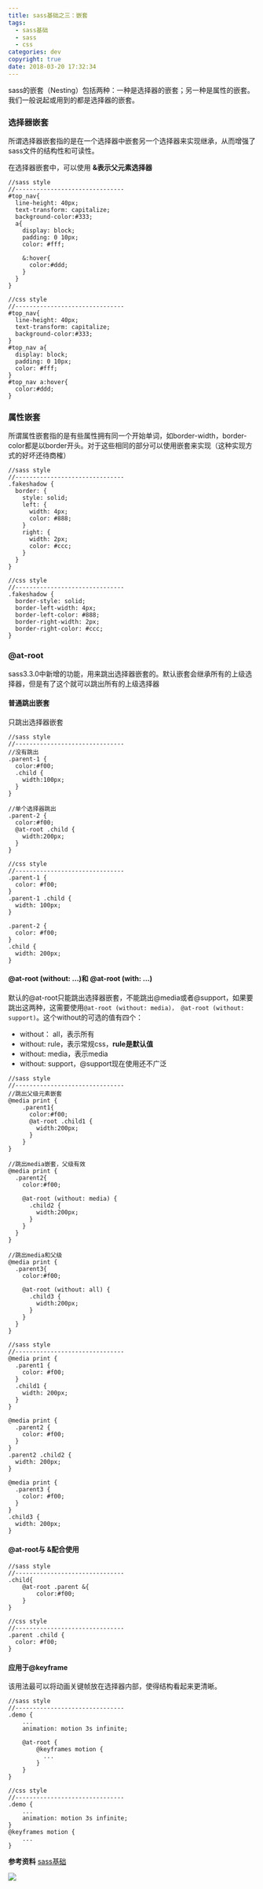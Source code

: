 ```yaml
---
title: sass基础之三：嵌套
tags:
  - sass基础
  - sass
  - css
categories: dev
copyright: true
date: 2018-03-20 17:32:34
---
```

sass的嵌套（Nesting）包括两种：一种是选择器的嵌套；另一种是属性的嵌套。我们一般说起或用到的都是选择器的嵌套。
<!--more-->
### 选择器嵌套
所谓选择器嵌套指的是在一个选择器中嵌套另一个选择器来实现继承，从而增强了sass文件的结构性和可读性。

在选择器嵌套中，可以使用 **&表示父元素选择器**
```
//sass style
//-------------------------------
#top_nav{
  line-height: 40px;
  text-transform: capitalize;
  background-color:#333;
  a{
    display: block;
    padding: 0 10px;
    color: #fff;

    &:hover{
      color:#ddd;
    }
  }
}

//css style
//-------------------------------
#top_nav{
  line-height: 40px;
  text-transform: capitalize;
  background-color:#333;
}  
#top_nav a{
  display: block;
  padding: 0 10px;
  color: #fff;
}
#top_nav a:hover{
  color:#ddd;
}
```
### 属性嵌套
所谓属性嵌套指的是有些属性拥有同一个开始单词，如border-width，border-color都是以border开头。对于这些相同的部分可以使用嵌套来实现（这种实现方式的好坏还待商榷）
```
//sass style
//-------------------------------
.fakeshadow {
  border: {
    style: solid;
    left: {
      width: 4px;
      color: #888;
    }
    right: {
      width: 2px;
      color: #ccc;
    }
  }
}

//css style
//-------------------------------
.fakeshadow {
  border-style: solid;
  border-left-width: 4px;
  border-left-color: #888;
  border-right-width: 2px;
  border-right-color: #ccc; 
}
```

### @at-root
sass3.3.0中新增的功能，用来跳出选择器嵌套的。默认嵌套会继承所有的上级选择器，但是有了这个就可以跳出所有的上级选择器

#### 普通跳出嵌套

只跳出选择器嵌套
```
//sass style
//-------------------------------
//没有跳出
.parent-1 {
  color:#f00;
  .child {
    width:100px;
  }
}

//单个选择器跳出
.parent-2 {
  color:#f00;
  @at-root .child {
    width:200px;
  }
}

//css style
//-------------------------------
.parent-1 {
  color: #f00;
}
.parent-1 .child {
  width: 100px;
}

.parent-2 {
  color: #f00;
}
.child {
  width: 200px;
}

```

#### @at-root (without: ...)和 @at-root (with: ...)
默认的@at-root只能跳出选择器嵌套，不能跳出@media或者@support，如果要跳出这两种，这需要使用`@at-root (without: media)， @at-root (without: support)`。这个without的可选的值有四个：
* without： all，表示所有
* without: rule，表示常规css，**rule是默认值**
* without: media，表示media
* without: support，@support现在使用还不广泛

```
//sass style
//-------------------------------
//跳出父级元素嵌套
@media print {
    .parent1{
      color:#f00;
      @at-root .child1 {
        width:200px;
      }
    }
}

//跳出media嵌套，父级有效
@media print {
  .parent2{
    color:#f00;

    @at-root (without: media) {
      .child2 {
        width:200px;
      } 
    }
  }
}

//跳出media和父级
@media print {
  .parent3{
    color:#f00;

    @at-root (without: all) {
      .child3 {
        width:200px;
      } 
    }
  }
}

//sass style
//-------------------------------
@media print {
  .parent1 {
    color: #f00;
  }
  .child1 {
    width: 200px;
  }
}

@media print {
  .parent2 {
    color: #f00;
  }
}
.parent2 .child2 {
  width: 200px;
}

@media print {
  .parent3 {
    color: #f00;
  }
}
.child3 {
  width: 200px;
}
```

#### @at-root与 &配合使用
```
//sass style
//-------------------------------
.child{
    @at-root .parent &{
        color:#f00;
    }
}

//css style
//-------------------------------
.parent .child {
  color: #f00;
}
```

#### 应用于@keyframe
该用法最可以将动画关键帧放在选择器内部，使得结构看起来更清晰。
```
//sass style
//-------------------------------
.demo {
    ...
    animation: motion 3s infinite;

    @at-root {
        @keyframes motion {
          ...
        }
    }
}

//css style
//-------------------------------   
.demo {
    ...   
    animation: motion 3s infinite;
}
@keyframes motion {
    ...
}
```

**参考资料**
[sass基础](https://www.w3cplus.com/sassguide/syntax.html)

![](http://oankigr4l.bkt.clouddn.com/wexin.png)